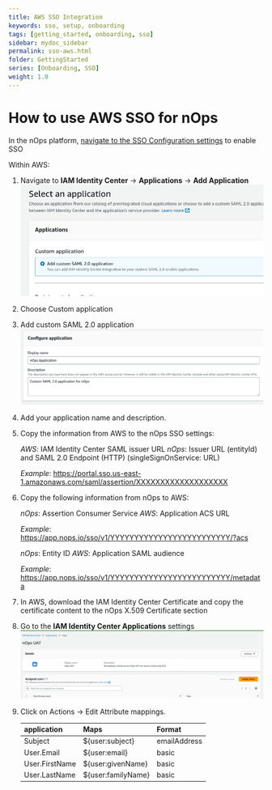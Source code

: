 ```yaml
---
title: AWS SSO Integration
keywords: sso, setup, onboarding
tags: [getting_started, onboarding, sso]
sidebar: mydoc_sidebar
permalink: sso-aws.html
folder: GettingStarted
series: [Onboarding, SSO]
weight: 1.0
---
```



# How to use AWS SSO for nOps #


In the nOps platform, [navigate to the SSO Configuration settings](https://app.nops.io/v3/settings?tab=SSO) to enable SSO

Within AWS:
1. Navigate to **IAM Identity Center** -> **Applications** -> **Add Application**
    ![](/tmpimg/select_app.png)

1. Choose Custom application
1. Add custom SAML 2.0 application
    ![](/tmpimg/configapp.png)


1. Add your application name and description.


1. Copy the information from AWS to the nOps SSO settings:

    _AWS_: IAM Identity Center SAML issuer URL
    _nOps_: Issuer URL (entityId) and SAML 2.0 Endpoint (HTTP) (singleSignOnService: URL) 

    _Example_: https://portal.sso.us-east-1.amazonaws.com/saml/assertion/XXXXXXXXXXXXXXXXXXX


1. Copy the following information from nOps to AWS:

    _nOps_: Assertion Consumer Service
    _AWS_: Application ACS URL

    _Example_: https://app.nops.io/sso/v1/YYYYYYYYYYYYYYYYYYYYYYYYY/?acs

    _nOps_: Entity ID
    _AWS_: Application SAML audience

    _Example_: https://app.nops.io/sso/v1/YYYYYYYYYYYYYYYYYYYYYYYYY/metadata

1. In AWS, download the IAM Identity Center Certificate and copy the certificate content to the nOps X.509 Certificate section


1. Go to the **IAM Identity Center Applications** settings
    ![](/tmpimg/addusers.png)
1. Click on Actions -> Edit Attribute mappings.


    |**application** | **Maps** | **Format** | 
    |-------|--------|---------|
    | Subject | ${user:subject} | emailAddress |
    | User.Email | ${user:email} | basic |
    | User.FirstName | ${user:givenName} | basic |
    | User.LastName | ${user:familyName} | basic |










